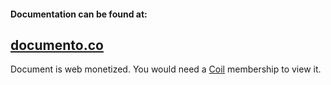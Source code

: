 #### Documentation can be found at:
## [documento.co](http://localhost:8080/5ec6ce813b315c9c71c4aa9d)
Document is web monetized. You would need a [Coil](https://coil.com/) membership to view it.